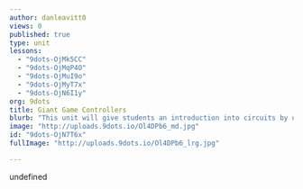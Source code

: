 ```yaml
---
author: danleavitt0
views: 0
published: true
type: unit
lessons: 
  - "9dots-OjMk5CC"
  - "9dots-OjMqP4O"
  - "9dots-OjMuI9o"
  - "9dots-OjMyT7x"
  - "9dots-OjN6I1y"
org: 9dots
title: Giant Game Controllers
blurb: "This unit will give students an introduction into circuits by using the #MakeyMakey to create a giant game controller."
image: "http://uploads.9dots.io/Ol4DPb6_md.jpg"
id: "9dots-OjN7T6x"
fullImage: "http://uploads.9dots.io/Ol4DPb6_lrg.jpg"

---
```


undefined

